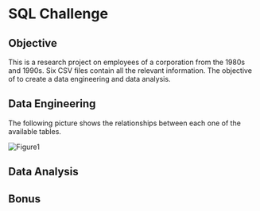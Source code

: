 # SQL Challenge

## Objective
This is a research project on employees of a corporation from the 1980s and 1990s. Six CSV files contain all the relevant information. The objective of to create a data engineering and data analysis.

## Data Engineering
The following picture shows the relationships between each one of the available tables.

![Figure1](ERD_Diagram.png)


## Data Analysis

## Bonus
